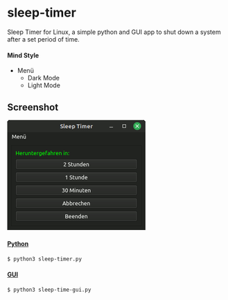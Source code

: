 # sleep-timer
Sleep Timer for Linux, a simple python and GUI app to shut down a system after a set period of time.
#### Mind Style
- Menü
  - Dark Mode
  - Light Mode
## Screenshot
![sleep-timer.gif](https://github.com/Morpheus2018/sleep-timer/blob/master/screenshot/sleep-timer.gif)

#### [Python](https://github.com/Morpheus2018/sleep-timer/blob/master/sleep-timer.py)
```
$ python3 sleep-timer.py
```
#### [GUI](https://github.com/Morpheus2018/sleep-timer/blob/master/sleep-time-gui.py)
```
$ python3 sleep-time-gui.py
```
